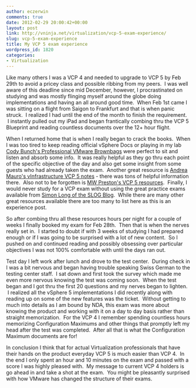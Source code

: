 ```yaml
---
author: eczerwin
comments: true
date: 2012-02-29 20:00:42+00:00
layout: post
link: http://vninja.net/virtualization/vcp-5-exam-experience/
slug: vcp-5-exam-experience
title: My VCP 5 exam experience
wordpress_id: 1820
categories:
- Virtualization
---
```


Like many others I was a VCP 4 and needed to upgrade to VCP 5 by Feb 29th to avoid a pricey class and possible ribbing from my peers.  I was well aware of this deadline since mid December, however, I procrastinated on studying and was mostly flinging myself around the globe doing implementations and having an all around good time.  When Feb 1st came I was sitting on a flight from Saigon to Frankfurt and that is when panic struck.  I realized I had until the end of the month to finish the requirement.  I instantly pulled out my iPad and began frantically combing thru the VCP 5 Blueprint and reading countless documents over the 12+ hour flight.

When I returned home that is when I really began to crack the books.  When I was too tired to keep reading official vSphere Docs or playing in my lab [Cody Bunch's Professional VMware Brownbags](http://professionalvmware.com/brownbags/) were perfect to sit and listen and absorb some info.  It was really helpful as they go thru each point of the specific objective of the day and also get some insight from some guests who had already taken the exam.  Another great resource is [Andrea Mauro's vInfrastructure VCP 5 notes](http://vinfrastructure.it/en/certifications-on-virtualization/vcp/vcp5/) - there was tons of helpful information there.  Also not to be forgotten is [MW Preston's VCP 5 resources](http://blog.mwpreston.net/vcp-5/).  Finally, I would never study for a VCP exam without using the great practice exams available from [Simon Long of the SLOG Blog](http://www.simonlong.co.uk/blog/vcp5-practice-exams/).  While there are many other great resources available there are too many to list here as this is an experience post.

So after combing thru all these resources hours per night for a couple of weeks I finally booked my exam for Feb 28th.  Then that is when the nerves really set in.  I started to doubt if with 3 weeks of studying I had prepared enough or if I was going to be surprised with a lot of new content.  So I pushed on and continued reading and possibly obsessing over particular objectives I was not 100% comfortable with until the days ran out.

Test day I left work after lunch and drove to the test center.  During check in I was a bit nervous and began having trouble speaking Swiss German to the testing center staff.  I sat down and first took the survey which made me even more nervous knowing the test was coming soon.  When the test began and I got thru the first 20 questions and my nerves began to lighten.  I realized all the vSphere 5 implementations I did recently along with reading up on some of the new features was the ticket.  Without getting to much into details as I am bound by NDA, this exam was more about knowing the product and working with it on a day to day basis rather than straight memorization.  For the VCP 4 I remember spending countless hours memorizing Configuration Maximums and other things that promptly left my head after the test was completed.  After all that is what the Configuration Maximum documents are for!

In conclusion I think that for actual Virtualization professionals that have their hands on the product everyday VCP 5 is much easier than VCP 4.  In the end I only spent an hour and 10 minutes on the exam and passed with a score I was highly pleased with.  My message to current VCP 4 holders is go ahead in and take a shot at the exam.  You might be pleasantly surprised with how VMware has changed the structure of their exams.


